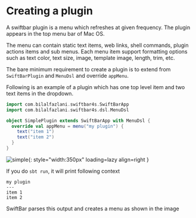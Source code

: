 # Creating a plugin

A swiftbar plugin is a menu which refreshes at given frequency.
The plugin appears in the top menu bar of Mac OS.

The menu can contain static text items, web links, shell commands, plugin actions items and sub menus. Each menu item support formatting options such as text color, text size, image, template image, length, trim, etc.

The bare minimum requirement to create a plugin is to extend from `SwiftBarPlugin` and `MenuDsl` and override `appMenu`.

Following is an example of a plugin which has one top level item and two text items in the dropdown.

```scala
import com.bilalfazlani.swiftbar4s.SwiftBarApp
import com.bilalfazlani.swiftbar4s.dsl.MenuDsl

object SimplePlugin extends SwiftBarApp with MenuDsl {
  override val appMenu = menu("my plugin") {
    text("item 1")
    text("item 2")
  }
}
```

![simple](/images/creating-plugin/simple.png){: style="width:350px" loading=lazy align=right }

If you do `sbt run`, it will print following context

```text
my plugin
---
item 1
item 2
```

SwiftBar parses this output and creates a menu as shown in the image